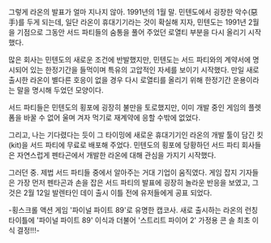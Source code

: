그렇게 라온의 발표가 얼마 지나지 않아. 1991년의 1월 말.
민텐도에서 굉장한 악수(惡手)를 두게 되는데, 일단 라온이 휴대기기라는 것이 확실해 지자, 민텐도는 1991년 2월을 기점으로 그동안 서드 파티들의 숨통을 풀어 주었던 로열티 부분을 다시 올리기 시작했다.

많은 회사는 민텐도의 새로운 조건에 반발했지만, 민텐도는 서드 파티와의 계약서에 명시되어 있는 한정기간을 들먹이며 특유의 고압적인 자세를 보이기 시작했다.
만일 새로 출시한 라온이 별다른 호응이 없을 경우 다시 로열티를 올리기 위해 한정기간 운용이라는 말을 명시해 두었던 모양이다.

서드 파티들은 민텐도의 횡포에 굉장히 불만을 토로했지만, 이미 개발 중인 게임의 플렛폼을 바꿀 수 없어 울며 겨자 먹기로 재계약에 응할 수밖에 없었다.

그리고, 나는 기다렸다는 듯이 그 타이밍에 새로운 휴대기기인 라온의 개발 툴이 담긴 킷(kit)을 서드 파티에 무료로 배포해 주었다.
민텐도의 횡포에 당황하던 서드 파티 회사들은 자연스럽게 펜타곤에서 개발한 라온에 대해 관심을 가지기 시작했다.

그러던 중. 제법 서드 파티들 중에서 알아주는 거대 기업이 움직였다.
게임 잡지 기자들은 가장 먼저 펜타곤과 손을 잡은 서드 파티의 발표에 굉장히 놀라운 반응을 보였고, 그것은 2월 12일 발렌타인 데이 출시 이틀 전에 유저들에게 공표 되었다.

-횡스크롤 액션 게임 '파이널 파이트 89'로 유명한 캡코사. 새로 출시하는 라온의 런칭 타이틀에 '파이널 파이트 89' 이식과 더불어 '스트리트 파이어 2' 가정용 콘
솔 최초 이식 결정!!!-